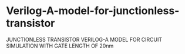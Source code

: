 # Verilog-A-model-for-junctionless-transistor
JUNCTIONLESS TRANSISTOR VERILOG-A MODEL FOR CIRCUIT SIMULATION  WITH GATE LENGTH OF 20nm
